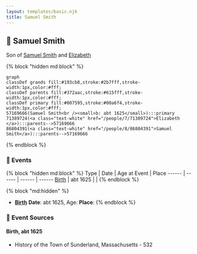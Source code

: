 ```yaml
---
layout: templates/basic.njk
title: Samuel Smith
---
```

## 🔵 Samuel Smith

Son of [Samuel Smith](/people/8/86804391) and [Elizabeth ](/people/7/71389724)

{% block "hidden md:block" %}
```mermaid
graph
classDef grands fill:#193cb8,stroke:#2b7fff,stroke-width:1px,color:#fff;
classDef parents fill:#372aac,stroke:#615fff,stroke-width:1px,color:#fff;
classDef primary fill:#007595,stroke:#00a6f4,stroke-width:1px,color:#fff;
57169666(Samuel Smith<br /><small>b: abt 1625</small>):::primary
71389724(<a class="text-white" href="/people/7/71389724">Elizabeth </a>):::parents-->57169666
86804391(<a class="text-white" href="/people/8/86804391">Samuel Smith</a>):::parents-->57169666
```
{% endblock %}

### 📆 Events

{% block "hidden md:block" %}
Type | Date | Age at Event | Place
------ | ------ | ------ | ------
[Birth](#event-event-2) | abt 1625 |  |
{% endblock %}

{% block "md:hidden" %}
- **[Birth](#event-event-2)**
**Date**: abt 1625, Age:
**Place**:
{% endblock %}

### 📰 Event Sources

#### <a id="event-event-2"></a> Birth, abt 1625
* History of the Town of Sunderland, Massachusetts  - 532